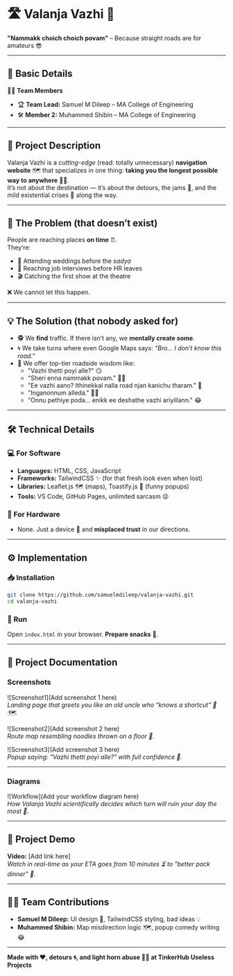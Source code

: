 # 🛣️ Valanja Vazhi 🎯  
**"Nammakk choich choich povam"** – Because straight roads are for amateurs 😎  

---

## 📌 Basic Details  

👨‍💻 **Team Members**  
- 🏆 **Team Lead:** Samuel M Dileep – MA College of Engineering  
- 🛠 **Member 2:** Muhammed Shibin – MA College of Engineering  

---

## 📝 Project Description  
Valanja Vazhi is a *cutting-edge* (read: totally unnecessary) **navigation website** 🗺️ that specializes in one thing: **taking you the longest possible way to anywhere** 🚗💨.  
It’s not about the destination — it’s about the detours, the jams 🚦, and the mild existential crises 🤯 along the way.  

---

## 🤦 The Problem (that doesn’t exist)  
People are reaching places **on time** ⏰.  
They’re:  
- 🍛 Attending weddings before the *sadya*  
- 💼 Reaching job interviews before HR leaves  
- 🎬 Catching the first show at the theatre  

❌ We cannot let this happen.  

---

## 💡 The Solution (that nobody asked for)  
- 🕵️ We **find** traffic. If there isn’t any, we **mentally create some**.  
- 🌀 We take turns where even Google Maps says: *"Bro… I don’t know this road."*  
- 💬 We offer top-tier roadside wisdom like:  
  - "Vazhi thetti poyi alle?" 😏  
  - "Sheri enna nammakk povam." 🤷‍♂️  
  - "Ee vazhi aano? Ithinekkal nalla road njan kanichu tharam." 🚧  
  - "Inganonnum alleda." 🙅‍♂️  
  - "Onnu pethiye poda… enikk ee deshathe vazhi ariyillann." 😂  

---

## 🛠 Technical Details  

### 💻 For Software  
- **Languages:** HTML, CSS, JavaScript  
- **Frameworks:** TailwindCSS ✨ (for that fresh look even when lost)  
- **Libraries:** Leaflet.js 🗺️ (maps), Toastify.js 🍞 (funny popups)  
- **Tools:** VS Code, GitHub Pages, unlimited sarcasm 😜  

### 📱 For Hardware  
- None. Just a device 📱 and **misplaced trust** in our directions.  

---

## ⚙️ Implementation  

### 📥 Installation  
```bash
git clone https://github.com/samuelmdileep/valanja-vazhi.git
cd valanja-vazhi
```

### 🚀 Run  
Open `index.html` in your browser. **Prepare snacks** 🍿.  

---

## 📸 Project Documentation  

### Screenshots  
![Screenshot1](Add screenshot 1 here)  
*Landing page that greets you like an old uncle who “knows a shortcut” 👴🗺️.*  

![Screenshot2](Add screenshot 2 here)  
*Route map resembling noodles thrown on a floor 🍜.*  

![Screenshot3](Add screenshot 3 here)  
*Popup saying: "Vazhi thetti poyi alle?" with full confidence 💪.*  

---

### Diagrams  
![Workflow](Add your workflow diagram here)  
*How Valanja Vazhi scientifically decides which turn will ruin your day the most 🔄.*  

---

## 🎥 Project Demo  

**Video:** [Add link here]  
*Watch in real-time as your ETA goes from 10 minutes ⏳ to "better pack dinner" 🍛.*  

---

## 👨‍💻 Team Contributions  
- **Samuel M Dileep:** UI design 🎨, TailwindCSS styling, bad ideas 💡  
- **Muhammed Shibin:** Map misdirection logic 🗺️, popup comedy writing 😂  

---

**Made with ❤️, detours 🌀, and light horn abuse 🚗📢 at TinkerHub Useless Projects**  
